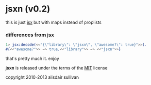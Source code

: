 # jsxn (v0.2) #

this is just [jsx][jsx] but with maps instead of proplists


### differences from jsx ###

```erlang
1> jsx:decode(<<"{\"library\": \"jsxn\", \"awesome?\": true}">>).
#{<<"awesome?">> => true,<<"library">> => <<"jsxn">>}
```

that's pretty much it. enjoy

**jsxn** is released under the terms of the [MIT][MIT] license

copyright 2010-2013 alisdair sullivan

[jsx]: https://github.com/talentdeficit/jsx
[MIT]: http://www.opensource.org/licenses/mit-license.html
